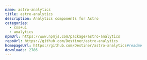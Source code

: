 ```yaml
---
name: astro-analytics
title: astro-analytics
description: Analytics components for Astro
categories:
  - css+ui
  - analytics
npmUrl: https://www.npmjs.com/package/astro-analytics
repoUrl: https://github.com/Destiner/astro-analytics
homepageUrl: https://github.com/Destiner/astro-analytics#readme
downloads: 2786
---
```

